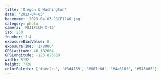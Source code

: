 ```yaml
---
title: 'Oregon & Washington'
date: '2023-04-03'
basename: '2023-04-03-DSCF1246.jpg'
category: photo
camera: 'FUJIFILM X-T5'
iso: 250
fnumber: 1.4
exposureBiasValue: 0
exposureTime: '1/8000'
GPSLatitude: 46.182664
GPSLongitude: -123.826639
width: 5152
height: 7728
colorPalette: ['#aec2cc', '#3d4139', '#667e8d', '#4a616f', '#545b65']
---
```

